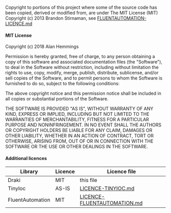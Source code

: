 Copyright to portions of this project where some of the source code has been copied, 
derived or modified from, are under The MIT License (MIT) 
Copyright (c) 2013 Brandon Stirnaman, see [FLUENTAUTOMATION-LICENCE.md](FLUENTAUTOMATION-LICENCE.md)

#### MIT License

Copyright (c) 2018 Alan Hemmings

Permission is hereby granted, free of charge, to any person obtaining a copy
of this software and associated documentation files (the "Software"), to deal
in the Software without restriction, including without limitation the rights
to use, copy, modify, merge, publish, distribute, sublicense, and/or sell
copies of the Software, and to permit persons to whom the Software is
furnished to do so, subject to the following conditions:

The above copyright notice and this permission notice shall be included in all
copies or substantial portions of the Software.

THE SOFTWARE IS PROVIDED "AS IS", WITHOUT WARRANTY OF ANY KIND, EXPRESS OR
IMPLIED, INCLUDING BUT NOT LIMITED TO THE WARRANTIES OF MERCHANTABILITY,
FITNESS FOR A PARTICULAR PURPOSE AND NONINFRINGEMENT. IN NO EVENT SHALL THE
AUTHORS OR COPYRIGHT HOLDERS BE LIABLE FOR ANY CLAIM, DAMAGES OR OTHER
LIABILITY, WHETHER IN AN ACTION OF CONTRACT, TORT OR OTHERWISE, ARISING FROM,
OUT OF OR IN CONNECTION WITH THE SOFTWARE OR THE USE OR OTHER DEALINGS IN THE
SOFTWARE.

#### Additional licences

Library | Licence | Licence file
--- | --- | ---
Draki | MIT | this file 
TinyIoc | AS-IS | [LICENCE-TINYIOC.md](LICENCE-TINYIOC.md)
FluentAutomation | MIT | [LICENCE-FLUENTAUTOMATION.md](LICENSE-FLUENTAUTOMATION.md)
